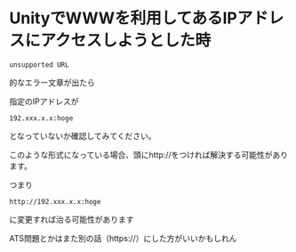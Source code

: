 # UnityでWWWを利用してあるIPアドレスにアクセスしようとした時

```
unsupported URL
```

的なエラー文章が出たら

指定のIPアドレスが

```
192.xxx.x.x:hoge
```

となっていないか確認してみてください。

このような形式になっている場合、頭にhttp://をつければ解決する可能性があります。

つまり

```
http://192.xxx.x.x:hoge
```

に変更すれば治る可能性があります

ATS問題とかはまた別の話（https://）にした方がいいかもしれん